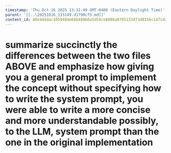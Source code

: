 ```yaml
---
timestamp: 'Thu Oct 16 2025 13:31:49 GMT-0400 (Eastern Daylight Time)'
parent: '[[..\20251016_133149.d1790cf5.md]]'
content_id: 88e44ddac1059484e68b489b0a5d59ce8886a8785133473d8156c147cda4e39b
---
```


# summarize succinctly the differences between the two files ABOVE and emphasize how giving you a general prompt to implement the concept without specifying how to write the system prompt, you were able to write a more concise and more understandable possibly, to the LLM, system prompt than the one in the original implementation
